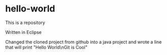 # hello-world
This is a repository

Written in Eclipse

Changed the cloned project from github into a java project
and wrote a line that will print "Hello World\nGit is Cool"